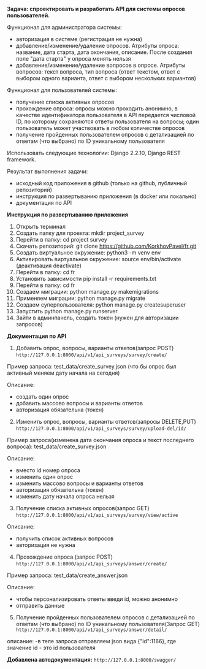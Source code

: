 **Задача: спроектировать и разработать API для системы опросов пользователей.**

Функционал для администратора системы:

- авторизация в системе (регистрация не нужна)
- добавление/изменение/удаление опросов. Атрибуты опроса: название, дата старта, дата окончания, описание.
После создания поле "дата старта" у опроса менять нельзя
- добавление/изменение/удаление вопросов в опросе. Атрибуты вопросов: текст вопроса,
тип вопроса (ответ текстом, ответ с выбором одного варианта, ответ с выбором нескольких вариантов)

Функционал для пользователей системы:

- получение списка активных опросов
- прохождение опроса: опросы можно проходить анонимно, в качестве идентификатора пользователя
в API передается числовой ID, по которому сохраняются ответы пользователя на вопросы; один пользователь может
участвовать в любом количестве опросов
- получение пройденных пользователем опросов с детализацией по ответам (что выбрано) по ID уникальному пользователя

Использовать следующие технологии: Django 2.2.10, Django REST framework.

Результат выполнения задачи:
- исходный код приложения в github (только на github, публичный репозиторий)
- инструкция по развертыванию приложения (в docker или локально)
- документация по API



**Инструкция по развертыванию приложения**

1. Открыть терминал
2. Создать папку для проекта: mkdir project_survey
3. Перейти в папку: cd project survey
4. Скачать репозиторий: git clone https://github.com/KorkhovPavel/fr.git
5. Создать виртуальное окружение: python3 -m venv env
6. Активировать виртуальное окружение: source env/bin/activate (деактивация deactivate)
7. Перейти в папку: сd fr
8. Установить зависимости pip install -r requirements.txt
9.  Перейти в папку: сd fr
10. Cоздаем миграции: python manage.py makemigrations
11. Применяем миграции: python manage.py migrate
12. Создаем суперпользователя: python manage.py createsuperuser
13. Запустить python manage.py runserver
14. Зайти в админпанель, создать токен (нужен для авторизации запросов)

**Документация по API**

1. Добавить опрос, вопросы, варианты ответов(запрос POST)
`http://127.0.0.1:8000/api/v1/api_surveys/survey/create/`

 Пример запроса: test_data/create_survey.json (что бы опрос был активный меняем дату начала на сегодня)
 
 Описание:
  - создать один опрос
  - добавить массово вопросы и варианты ответов
  - авторизация обязательна (токен)
2. Изменить опрос, вопросы, варианты ответов(запросы DELETE,PUT)
 `http://127.0.0.1:8000/api/v1/api_surveys/survey/upload-del/id/`
 
  Пример запроса(изменена дата окончания опроса и текст последнего вопроса): test_data/create_survey.json
  
  Описание:
  - вместо id номер опроса
  - изменить один опрос
  - изменить массово вопросы и варианты ответов
  - авторизация обязательна (токен)
  - изменить дату начала опроса нельзя
3. Получение списка активных опросов(запрос GET)
 `http://127.0.0.1:8000/api/v1/api_surveys/survey/view/active`
 
  Описание:
  - получить список активных вопросов
  - авторизация не нужна
4. Прохождение опроса (запрос POST)
`http://127.0.0.1:8000/api/v1/api_surveys/answer/create/`

 Пример запроса: test_data/create_answer.json
 
 Описание:
  - чтобы персонализировать ответы введи id, можно анонимно
  - отправить данные
5. Получение пройденных пользователем опросов с детализацией по ответам (что выбрано) по ID уникальному пользователя(Запрос GET)
` http://127.0.0.1:8000/api/v1/api_surveys/answer/detail/`

  описание:
     -в теле запроса отправляем json вида {"id":1166}, где значение id  - это id пользователя
 
**Добавлена автодокументация:**
`http://127.0.0.1:8000/swagger/`
